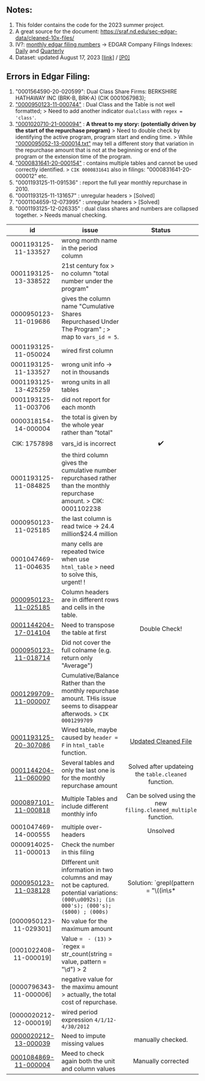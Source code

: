## Notes: 
1. This folder contains the code for the 2023 summer project.
2. A great source for the document: https://sraf.nd.edu/sec-edgar-data/cleaned-10x-files/
3. IV?: [monthly edgar filing numbers](https://www.sec.gov/about/sec-docket.shtml) -> EDGAR Company Filings Indexes: [Daily](https://www.sec.gov/Archives/edgar/daily-index/) and [Quarterly](https://www.sec.gov/Archives/edgar/full-index/)
4. Dataset: updated August 17, 2023 [[link]](https:/hongyileoxu.github.io/research/RepurchaseProject/ShaRep_AIA_merge_Aug17_2023.csv) / [[P0]](https:/hongyileoxu.github.io/research/RepurchaseProject/Repurchase_BBAIA_merge_v1b.html)






## Errors in Edgar Filing: 
1. "0001564590-20-020599": Dual Class Share Firms: BERKSHIRE HATHAWAY INC (BRK-B, BRK-A) (CIK 0001067983);
2. ["0000950123-11-000744"](https://www.sec.gov/Archives/edgar/data/5133/000095012311000744/0000950123-11-000744.txt) : Dual Class and the Table is not well formatted; > Need to add another indicator `dualclass` with `regex = 'class'`.
3. ["0001020710-21-000094"](https://www.sec.gov/Archives/edgar/data/1020710/000102071021000094/0001020710-21-000094.txt) : **A threat to my story: (potentially driven by the start of the repurchase program)** > Need to double check by identifying the active program, program start and ending time. > While ["0000095052-13-000014.txt"](https://www.sec.gov/Archives/edgar/data/95052/000009505213000014/0000095052-13-000014.txt) may tell a different story that variation in the repurchase amount that is not at the beginning or end of the program or the extension time of the program.
4. ["0000831641-20-000154"](https://www.sec.gov/Archives/edgar/data/831641/000083164120000154/0000831641-20-000154.txt) : contains multiple tables and cannot be used correctly identified. > `CIK 0000831641` also in filings: "0000831641-20-000012" etc.
5. "0001193125-11-091536" : report the full year monthly repurchase in 2010.
6. "0001193125-11-131657" : unregular headers > [Solved]
7. "0001104659-12-073995" : unregular headers > [Solved]
8. "0001193125-12-026335" : dual class shares and numbers are collapsed together. > Needs manual checking. 


| id | issue | Status | 
| :---:   | --- |  :---: |
| 0001193125-11-133527 | wrong month name in the period column  | 
| 0001193125-13-338522 | 21st century fox > no column "total number under the program"  | 
| 0000950123-11-019686 | gives the column name "Cumulative Shares Repurchased Under The Program" ; > map to `vars_id = 5`. | 
| 0001193125-11-050024 | wired first column  | 
| 0001193125-11-133527 | wrong unit info -> not in thousands  | 
| 0001193125-13-425259 | wrong units in all tables | 
| 0001193125-11-003706 | did not report for each month | 
| 0000318154-14-000004 | the total is given by the whole year rather than "total" |
| CIK: 1757898 | vars_id is incorrect | ✔️ | 
| 0001193125-11-084825 | the third column gives the cumulative number repurchased rather than the monthly repurchase amount. > CIK: 0001102238 |
| 0000950123-11-025185 | the last column is read twice -> 24.4 million$24.4 million | 
| 0001047469-11-004635 | many cells are repeated twice when use `html_table` > need to solve this, urgent! ! 
| [0000950123-11-025185](https://www.sec.gov/Archives/edgar/data/56679/000095012311025185/0000950123-11-025185.txt) | Column headers are in different rows and cells in the table. | 
| [0001144204-17-014104](https://www.sec.gov/Archives/edgar/data/1130144/000114420417014104/0001144204-17-014104.txt) | Need to transpose the table at first | Double Check! | 
| [0000950123-11-018714](https://www.sec.gov/Archives/edgar/data/917273/000095012311018714/0000950123-11-018714.txt) | Did not cover the full colname (e.g. return only "Average") | 
| [0001299709-11-000007](https://www.sec.gov/Archives/edgar/data/1299709/000129970911000007/0001299709-11-000007.txt) | Cumulative/Balance Rather than the monthly repurchase amount. THis issue seems to disappear afterwods. > `CIK 0001299709` | 
| [0001193125-20-307086](https://www.sec.gov/Archives/edgar/data/1145255/000119312520307086/0001193125-20-307086.txt) | Wired table, maybe caused by `header = F` in `html_table` function. | [Updated Cleaned File](https://github.com/hongyileoxu/hongyileoxu.github.io/blob/3971fa1dcf41da6f542e61aa3552b9e1999e54c6/research/RepurchaseProject/0001193125-20-307086_updated.txt) | 
| [0001144204-11-060090](https://www.sec.gov/Archives/edgar/data/1301611/000114420411060090/0001144204-11-060090.txt) | Several tables and only the last one is for the monthly repurchase amount | Solved after updateing the `table.cleaned` function. | 
| [0000897101-11-000818](https://www.sec.gov/Archives/edgar/data/875355/000089710111000818/0000897101-11-000818.txt) | Multiple Tables and include different monthly info | Can be solved using the new  `filing.cleaned_multiple` function. | 
| 0001047469-14-000555 | multiple over-headers | Unsolved | 
| 0000914025-11-000013 | Check the number in this filing | 
| [0000950123-11-038128](https://www.sec.gov/Archives/edgar/data/48898/000095012311038128/0000950123-11-038128.txt) | DIfferent unit information in two columns and may not be captured. potential variations: `(000\u0092s); (in 000's); (000's); ($000) ; (000s)` | Solution: `grepl(pattern = "\\((in\\s*|\\$)?0{3}", x = c("(000\u0092s)", "(in 000's)", "(000's)", "($000)","(000s)", "(in  000"))` | 
| [0000950123-11-029301] | No value for the maximum amount | 
| [0001022408-11-000019] | Value = ` - (13)` > `regex = str_count(string = value, pattern = "\\d") > 2 | 
| [0000796343-11-000006] | negative value for the maximu amount > actually, the total cost of repurchase. | 
| [0000020212-12-000019] | wired period expression `4/1/12-4/30/2012` | 
| [0000020212-13-000039](https://www.sec.gov/Archives/edgar/data/20212/000002021213000039/0000020212-13-000039.txt) | Need to impute missing values | manually checked. | 
| [0001084869-11-000004](https://www.sec.gov/Archives/edgar/data/1084869/000108486911000004/0001084869-11-000004.txt) | Meed to check again both the unit and column values | Manually corrected | 






